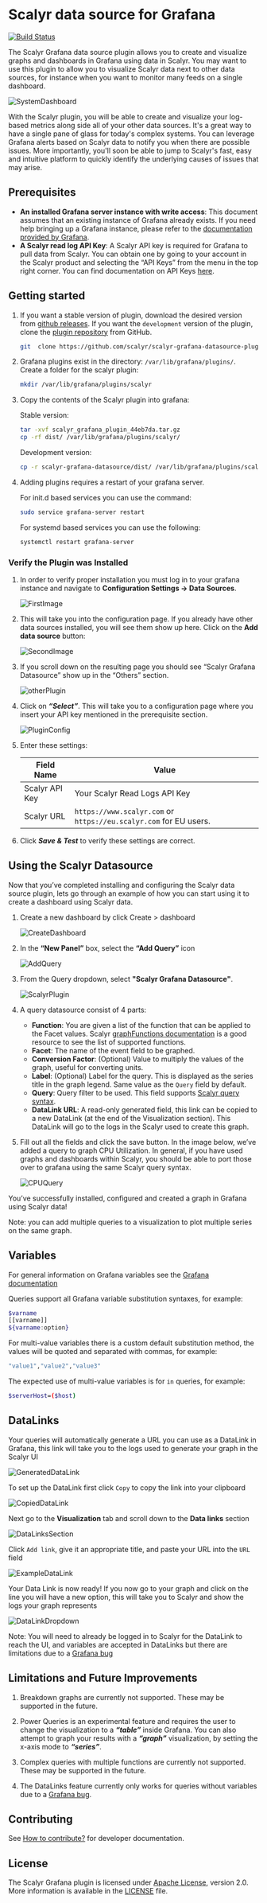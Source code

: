 # Scalyr data source for Grafana

[![Build Status](https://circleci.com/gh/scalyr/scalyr-grafana-datasource-plugin/tree/master.svg?style=svg)](https://circleci.com/gh/scalyr/scalyr-grafana-datasource-plugin/tree/master)

The Scalyr Grafana data source plugin allows you to create and visualize graphs
and dashboards in Grafana using data in Scalyr. You may want to use this plugin
to allow you to visualize Scalyr data next to other data sources, for instance
when you want to monitor many feeds on a single dashboard.

![SystemDashboard](images/SystemDashboard.png)

With the Scalyr plugin, you will be able to create and visualize your log-based
metrics along side all of your other data sources. It's a great way to have a
single pane of glass for today's complex systems. You can leverage Grafana alerts
based on Scalyr data to notify you when there are possible issues. More
importantly, you'll soon be able to jump to Scalyr's fast, easy and intuitive
platform to quickly identify the underlying causes of issues that may arise.

## Prerequisites

* **An installed Grafana server instance with write access**: This document
assumes that an existing instance of Grafana already exists. If you need help
bringing up a Grafana instance, please refer to the [documentation provided by
Grafana](https://grafana.com/docs/installation/).
* **A Scalyr read log API Key**: A Scalyr API key is required for Grafana to pull
data from Scalyr. You can obtain one by going to your account in the Scalyr
product and selecting the “API Keys” from the menu in the top right corner. You
can find documentation on API Keys [here](https://www.scalyr.com/help/api#scalyr-api-keys).

## Getting started

1. If you want a stable version of plugin, download the desired version from
[github releases](https://github.com/scalyr/scalyr-grafana-datasource-plugin/releases).
If you want the `development` version of the plugin,
clone the [plugin repository](https://github.com/scalyr/scalyr-grafana-datasource)
from GitHub.

    ```bash
    git  clone https://github.com/scalyr/scalyr-grafana-datasource-plugin.git
    ```

2. Grafana plugins exist in the directory: `/var/lib/grafana/plugins/`. Create a folder for the scalyr plugin:

    ```bash
    mkdir /var/lib/grafana/plugins/scalyr
    ```

3. Copy the contents of the Scalyr plugin into grafana:

    Stable version:

    ```bash
    tar -xvf scalyr_grafana_plugin_44eb7da.tar.gz
    cp -rf dist/ /var/lib/grafana/plugins/scalyr/
    ```

    Development version:

    ```bash
    cp -r scalyr-grafana-datasource/dist/ /var/lib/grafana/plugins/scalyr/
    ```

4. Adding plugins requires a restart of your grafana server.

    For init.d based services you can use the command:

    ```bash
    sudo service grafana-server restart
    ```

    For systemd based services you can use the following:

    ```bash
    systemctl restart grafana-server
    ```

### Verify the Plugin was Installed

1. In order to verify proper installation you must log in to your grafana instance
   and navigate to **Configuration Settings -> Data Sources**.

    ![FirstImage](images/ConfigDataSource.png)

2. This will take you into the configuration page. If you already have other data
   sources installed, you will see them show up here. Click on the **Add data source** button:

    ![SecondImage](images/DataSoureConfig.png)

3. If you scroll down on the resulting page you should see “Scalyr Grafana
   Datasource” show up in the “Others” section.

    ![otherPlugin](images/OthersPlugin.png)

4. Click on ***“Select”***. This will take you to a configuration page where you
   insert your API key mentioned in the prerequisite section.

    ![PluginConfig](images/PluginConfig.png)

5. Enter these settings:

    |Field Name | Value|
    | --- | --- |
    |Scalyr API Key | Your Scalyr Read Logs API Key|
    |Scalyr URL | `https://www.scalyr.com` or `https://eu.scalyr.com` for EU users.|

6. Click ***Save & Test*** to verify these settings are correct.

## Using the Scalyr Datasource

Now that you’ve completed installing and configuring the Scalyr data source plugin,
lets go through an example of how you can start using it to create a dashboard
using Scalyr data.

1. Create a new dashboard by click Create > dashboard

    ![CreateDashboard](images/CreateDashboard.png)

2. In the **“New Panel”** box, select the **“Add Query”** icon

    ![AddQuery](images/AddQuery.png)

3. From the Query dropdown, select **"Scalyr Grafana Datasource"**.

    ![ScalyrPlugin](images/ScalyrPlugin.png)

4. A query datasource consist of 4 parts:
    * **Function**: You are given a list of the function that can be applied to
    the Facet values.
    Scalyr [graphFunctions documentation](https://www.scalyr.com/help/dashboards#graphFunctions)
    is a good resource to see the list of supported functions.
    * **Facet**: The name of the event field to be graphed.
    * **Conversion Factor**: (Optional) Value to multiply the values of the graph, useful for converting units.
    * **Label**: (Optional) Label for the query. This is displayed as the series title in the graph legend. Same value
    as the `Query` field by default.
    * **Query**: Query filter to be used. This field supports [Scalyr query syntax](https://www.scalyr.com/help/query-language).
    * **DataLink URL**: A read-only generated field, this link can be copied to a new DataLink (at the end of the Visualization
    section). This DataLink will go to the logs in the Scalyr used to create this graph.

5. Fill out all the fields and click the save button. In the image below, we’ve
   added a query to graph CPU Utilization. In general, if you have used graphs and
   dashboards within Scalyr, you should be able to port those over to grafana
   using the same Scalyr query syntax.

    ![CPUQuery](images/CPUQuery.png)

You’ve successfully installed, configured and created a graph in Grafana using Scalyr data!

Note: you can add multiple queries to a visualization to plot multiple series on the same graph.

## Variables

For general information on Grafana variables see the [Grafana documentation](https://grafana.com/docs/grafana/latest/reference/templating/)

Queries support all Grafana variable substitution syntaxes, for example:

```bash
$varname
[[varname]]
${varname:option}
```

For multi-value variables there is a custom default substitution method, the values will be quoted and separated with
commas, for example:

```bash
"value1","value2","value3"
```

The expected use of multi-value variables is for `in` queries, for example:

```bash
$serverHost=($host)
```

## DataLinks

Your queries will automatically generate a URL you can use as a DataLink in Grafana,
this link will take you to the logs used to generate your graph in the Scalyr UI

   ![GeneratedDataLink](images/QueryWithDataLink.png)

To set up the DataLink first click `Copy` to copy the link into your clipboard

   ![CopiedDataLink](images/CopiedDataLink.png)

Next go to the **Visualization** tab and scroll down to the **Data links** section

   ![DataLinksSection](images/DataLinksSection.png)

Click `Add link`, give it an appropriate title, and paste your URL into the `URL` field

   ![ExampleDataLink](images/ExampleDataLink.png)

Your Data Link is now ready! If you now go to your graph and click on the line you will
have a new option, this will take you to Scalyr and show the logs your graph represents

   ![DataLinkDropdown](images/DataLinkDropdown.png)

Note: You will need to already be logged in to Scalyr for the DataLink to reach the UI,
and variables are accepted in DataLinks but there are limitations due to a
[Grafana bug](https://github.com/grafana/grafana/issues/22183)

## Limitations and Future Improvements

1. Breakdown graphs are currently not supported. These may be supported in the
   future.

2. Power Queries is an experimental feature and requires the user to change the
   visualization to a ***“table”*** inside Grafana. You can also attempt to graph
   your results with a ***“graph”*** visualization, by setting the x-axis mode
   to ***“series”***.

3. Complex queries with multiple functions are currently not supported. These may
   be supported in the future.

4. The DataLinks feature currently only works for queries without variables due to
   a [Grafana bug](https://github.com/grafana/grafana/issues/22183).

## Contributing

See [How to contribute?](/HOW_TO_CONTRIBUTE.md) for developer documentation.

## License

The Scalyr Grafana plugin is licensed under
[Apache License](https://www.apache.org/licenses), version 2.0. More information
is available in the [LICENSE](./LICENSE.txt) file.
